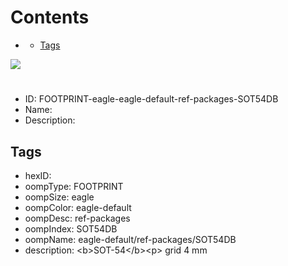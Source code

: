 



Contents
========

* [](#)
	* [Tags](#tags)
  
![][im]
# 

- ID: FOOTPRINT-eagle-eagle-default-ref-packages-SOT54DB
- Name: 
- Description: 

## Tags

- hexID: 
- oompType: FOOTPRINT
- oompSize: eagle
- oompColor: eagle-default
- oompDesc: ref-packages
- oompIndex: SOT54DB
- oompName: eagle-default/ref-packages/SOT54DB
- description: &lt;b&gt;SOT-54&lt;/b&gt;&lt;p&gt;&#xD;
grid 4 mm



[im]: image.png
